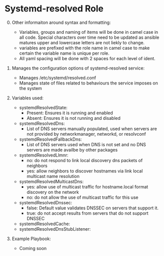 # Systemd-resolved Role
0. Other informaiton around syntax and formatting:
    * Variables, groups and naming of items will be done in camel case in all code. Special characters over time need to be updated as ansible matures upper and lowercase letters are not liekly to change.
    * variables are prefixed with the role name in camel case to make certain the variable name is unique per role.
    * All yaml spacing will be done with 2 spaces for each level of ident.

1. Manages the configuration options of systemd-resolved service:
    * Manages /etc/systemd/resolved.conf
    * Manages state of files related to behaviours the service imposes on the system
2. Variables used:
    * systemdResolvedState:
        - Present: Ensures it is running and enabled
        - Absent: Ensures it is not running and disabled
    * systemdResolvedDns:
        - List of DNS servers manually populated, used when servers are not provided by networkmanager, networkd, or resolvconf
    * systemdResolvedFallbackDns:
        - List of DNS servers used when DNS is not set and no DNS servers are made availbe by other packages
    * systemdResolvedLlmnr:
        - no: do not respond to link local discovery dns packets of neighbors
        - yes: allow neighbors to discover hostnames via link local multicast name resolution
    * systemdResolvedMulticastDns:
        - yes: allow use of multicast traffic for hostname.local format discovery on the network
        - no: do not allow the use of multicast traffic for this use
    * systemdResolvedDnssec:
        - false: Default value validates DNSSEC on servers that support it.
        - true: do not accept results from servers that do not support DNSSEC
    * systemdResolvedCache:
    * systemdResolvedDnsStubListener:

3. Example Playbook:
    * Coming soon